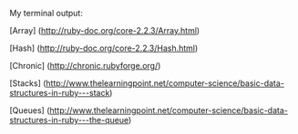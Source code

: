 My terminal output:







[Array]  (http://ruby-doc.org/core-2.2.3/Array.html)

[Hash]  (http://ruby-doc.org/core-2.2.3/Hash.html)

[Chronic]  (http://chronic.rubyforge.org/)

[Stacks]  (http://www.thelearningpoint.net/computer-science/basic-data-structures-in-ruby---stack)

[Queues]  (http://www.thelearningpoint.net/computer-science/basic-data-structures-in-ruby---the-queue)


